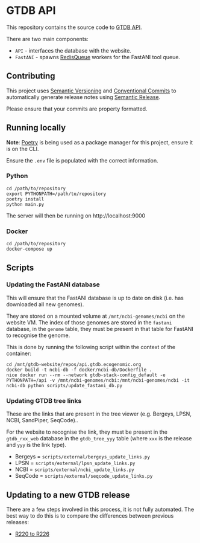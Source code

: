 # GTDB API

This repository contains the source code to [GTDB API](https://api.gtdb.ecogenomic.org/).

There are two main components:

* `API` - interfaces the database with the website.
* `FastANI` - spawns [RedisQueue](https://python-rq.org/) workers for the FastANI tool queue.

## Contributing

This project uses [Semantic Versioning](http://semver.org/) and [Conventional Commits](https://conventionalcommits.org/)
to automatically generate release notes using [Semantic Release](https://semantic-release.gitbook.io/semantic-release/).

Please ensure that your commits are property formatted.

## Running locally

__Note__: [Poetry](https://python-poetry.org/) is being used as a package manager for this project, ensure it is on the
CLI.

Ensure the `.env` file is populated with the correct information.

### Python

```shell
cd /path/to/repository
export PYTHONPATH=/path/to/repository
poetry install
python main.py
```

The server will then be running on http://localhost:9000

### Docker

```shell
cd /path/to/repository
docker-compose up
```

## Scripts

### Updating the FastANI database

This will ensure that the FastANI database is up to date on disk (i.e. has downloaded all new genomes).

They are stored on a mounted volume at `/mnt/ncbi-genomes/ncbi` on the website VM. The index of those genomes are stored in the `fastani` database, in the `genome` table, 
they must be present in that table for FastANI to recognise the genome.

This is done by running the following script within the context of the container:

```shell
cd /mnt/gtdb-website/repos/api.gtdb.ecogenomic.org
docker build -t ncbi-db -f docker/ncbi-db/Dockerfile .
nice docker run --rm --network gtdb-stack-config_default -e PYTHONPATH=/api -v /mnt/ncbi-genomes/ncbi:/mnt/ncbi-genomes/ncbi -it ncbi-db python scripts/update_fastani_db.py
```

### Updating GTDB tree links

These are the links that are present in the tree viewer (e.g. Bergeys, LPSN, NCBI, SandPiper, SeqCode)..

For the website to recognise the link, they must be present in the `gtdb_rxx_web` database in the `gtdb_tree_yyy` table (where `xxx` is the release and `yyy` is the link type).

- Bergeys = `scripts/external/bergeys_update_links.py`
- LPSN = `scripts/external/lpsn_update_links.py`
- NCBI = `scripts/external/ncbi_update_links.py`
- SeqCode = `scripts/external/seqcode_update_links.py`

## Updating to a new GTDB release

There are a few steps involved in this process, it is not fully automated. The best way to do this is to compare the differences between previous releases:

- [R220 to R226](https://github.com/Ecogenomics/api.gtdb.ecogenomic.org/compare/v2.20.4...v2.21.1)


